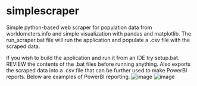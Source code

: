 # simplescraper
Simple python-based web scraper for population data from worldometers.info and simple visualization with pandas and matplotlib.
The run_scraper.bat file will run the application and populate a .csv file with the scraped data.

If you wish to build the application and run it from an IDE try setup.bat. 
REVIEW the contents of the .bat files before running anything.
Also exports the scraped data into a .csv file that can be further used to make PowerBI reports. Below are examples of PowerBI reporting.
![image](https://github.com/TKUIL/simplescraper/assets/153629020/76034e89-2620-427b-87d9-34338d0a1e93)
![image](https://github.com/TKUIL/simplescraper/assets/153629020/0ed02ab6-98f6-433d-bc80-a0e39d8bc0bf)
